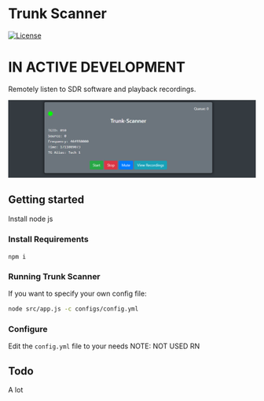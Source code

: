 # Trunk Scanner

[![License](https://img.shields.io/badge/License-GPLv3-blue?style=for-the-badge)](https://www.gnu.org/licenses/gpl-3.0)

# IN ACTIVE DEVELOPMENT

Remotely listen to SDR software and playback recordings.

![main pic](./images/main.png)

## Getting started

Install node js

### Install Requirements

`npm i`

### Running Trunk Scanner

If you want to specify your own config file:
```bash
node src/app.js -c configs/config.yml
```

### Configure

Edit the `config.yml` file to your needs NOTE: NOT USED RN

## Todo

A lot